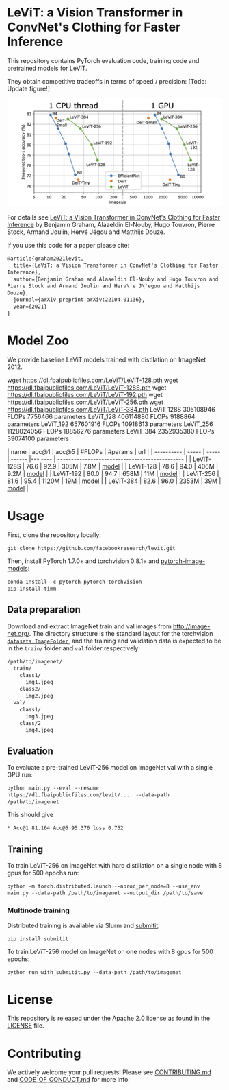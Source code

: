 # LeViT: a Vision Transformer in ConvNet's Clothing for Faster Inference

This repository contains PyTorch evaluation code, training code and pretrained models for LeViT.

They obtain competitive tradeoffs in terms of speed / precision: [Todo: Update figure!]

![LeViT](.github/levit.png)

For details see [LeViT: a Vision Transformer in ConvNet's Clothing for Faster Inference](https://arxiv.org/abs/2104.01136) by Benjamin Graham, Alaaeldin El-Nouby, Hugo Touvron, Pierre Stock, Armand Joulin, Hervé Jégou and Matthijs Douze.

If you use this code for a paper please cite:

```
@article{graham2021levit,
  title={LeViT: a Vision Transformer in ConvNet's Clothing for Faster Inference},
  author={Benjamin Graham and Alaaeldin El-Nouby and Hugo Touvron and Pierre Stock and Armand Joulin and Herv\'e J\'egou and Matthijs Douze},
  journal={arXiv preprint arXiv:22104.01136},
  year={2021}
}
```

# Model Zoo
  
We provide baseline LeViT  models trained with distllation on ImageNet 2012.
   
wget https://dl.fbaipublicfiles.com/LeViT/LeViT-128.pth
wget https://dl.fbaipublicfiles.com/LeViT/LeViT-128S.pth
wget https://dl.fbaipublicfiles.com/LeViT/LeViT-192.pth
wget https://dl.fbaipublicfiles.com/LeViT/LeViT-256.pth
wget https://dl.fbaipublicfiles.com/LeViT/LeViT-384.pth
LeViT_128S 305108946 FLOPs 7756466 parameters
LeViT_128 406114880 FLOPs 9188864 parameters
LeViT_192 657601916 FLOPs 10918613 parameters
LeViT_256 1128024056 FLOPs 18856276 parameters
LeViT_384 2352935380 FLOPs 39074100 parameters

| name       | acc@1 | acc@5 | #FLOPs | #params | url |
| ---------- | ----- | ----- | ------ |--- ---- | ---------------------------------------------- |
| LeViT-128S |  76.6 |  92.9 |   305M |    7.8M | [model](https://dl.fbaipublicfiles.com/LeViT/LeViT-128S.pth) |
| LeViT-128  |  78.6 |  94.0 |   406M |    9.2M | [model](https://dl.fbaipublicfiles.com/LeViT/LeViT-128.pth) |
| LeViT-192  |  80.0 |  94.7 |   658M |     11M | [model](https://dl.fbaipublicfiles.com/LeViT/LeViT-192.pth) |
| LeViT-256  |  81.6 |  95.4 |  1120M |     19M | [model](https://dl.fbaipublicfiles.com/LeViT/LeViT-256.pth) |
| LeViT-384  |  82.6 |  96.0 |  2353M |     39M | [model](https://dl.fbaipublicfiles.com/LeViT/LeViT-384.pth) |


# Usage

First, clone the repository locally:
```
git clone https://github.com/facebookresearch/levit.git
```
Then, install PyTorch 1.7.0+ and torchvision 0.8.1+ and [pytorch-image-models](https://github.com/rwightman/pytorch-image-models):

```
conda install -c pytorch pytorch torchvision
pip install timm
```

## Data preparation

Download and extract ImageNet train and val images from http://image-net.org/.
The directory structure is the standard layout for the torchvision [`datasets.ImageFolder`](https://pytorch.org/docs/stable/torchvision/datasets.html#imagefolder), and the training and validation data is expected to be in the `train/` folder and `val` folder respectively:

```
/path/to/imagenet/
  train/
    class1/
      img1.jpeg
    class2/
      img2.jpeg
  val/
    class1/
      img3.jpeg
    class/2
      img4.jpeg
```

## Evaluation
To evaluate a pre-trained LeViT-256 model on ImageNet val with a single GPU run:
```
python main.py --eval --resume https://dl.fbaipublicfiles.com/levit/.... --data-path /path/to/imagenet
```
This should give
```
* Acc@1 81.164 Acc@5 95.376 loss 0.752
```


## Training
To train LeViT-256 on ImageNet with hard distillation on a single node with 8 gpus for 500 epochs run:

```
python -m torch.distributed.launch --nproc_per_node=8 --use_env main.py --data-path /path/to/imagenet --output_dir /path/to/save
```

### Multinode training

Distributed training is available via Slurm and [submitit](https://github.com/facebookincubator/submitit):

```
pip install submitit
```

To train LeViT-256 model on ImageNet on one nodes with 8 gpus for 500 epochs:

```
python run_with_submitit.py --data-path /path/to/imagenet
```

# License
This repository is released under the Apache 2.0 license as found in the [LICENSE](LICENSE) file.

# Contributing
We actively welcome your pull requests! Please see [CONTRIBUTING.md](.github/CONTRIBUTING.md) and [CODE_OF_CONDUCT.md](.github/CODE_OF_CONDUCT.md) for more info.
